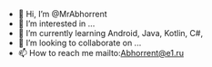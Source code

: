 - 👋 Hi, I’m @MrAbhorrent
- 👀 I’m interested in ...
- 🌱 I’m currently learning Android, Java, Kotlin, C#, 
- 💞️ I’m looking to collaborate on ...
- 📫 How to reach me  mailto:Abhorrent@e1.ru

<!---
MrAbhorrent/MrAbhorrent is a ✨ special ✨ repository because its `README.md` (this file) appears on your GitHub profile.
You can click the Preview link to take a look at your changes.
--->
